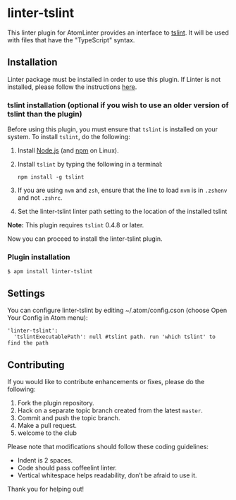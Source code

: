 linter-tslint
=========================

This linter plugin for AtomLinter provides an interface to [tslint](https://github.com/palantir/tslint). It will be used with files that have the "TypeScript" syntax.

## Installation
Linter package must be installed in order to use this plugin. If Linter is not installed, please follow the instructions [here](https://github.com/AtomLinter/Linter).

### tslint installation (optional if you wish to use an older version of tslint than the plugin)
Before using this plugin, you must ensure that `tslint` is installed on your system. To install `tslint`, do the following:

1. Install [Node.js](http://nodejs.org) (and [npm](https://github.com/joyent/node/wiki/Installing-Node.js-via-package-manager) on Linux).

1. Install `tslint` by typing the following in a terminal:
   ```
   npm install -g tslint
   ```

1. If you are using `nvm` and `zsh`, ensure that the line to load `nvm` is in `.zshenv` and not `.zshrc`.
1. Set the linter-tslint linter path setting to the location of the installed tslint

**Note:** This plugin requires `tslint` 0.4.8 or later.

Now you can proceed to install the linter-tslint plugin.

### Plugin installation
```
$ apm install linter-tslint
```

## Settings
You can configure linter-tslint by editing ~/.atom/config.cson (choose Open Your Config in Atom menu):
```
'linter-tslint':
  'tslintExecutablePath': null #tslint path. run 'which tslint' to find the path
```

## Contributing
If you would like to contribute enhancements or fixes, please do the following:

1. Fork the plugin repository.
1. Hack on a separate topic branch created from the latest `master`.
1. Commit and push the topic branch.
1. Make a pull request.
1. welcome to the club

Please note that modifications should follow these coding guidelines:

- Indent is 2 spaces.
- Code should pass coffeelint linter.
- Vertical whitespace helps readability, don’t be afraid to use it.

Thank you for helping out!
